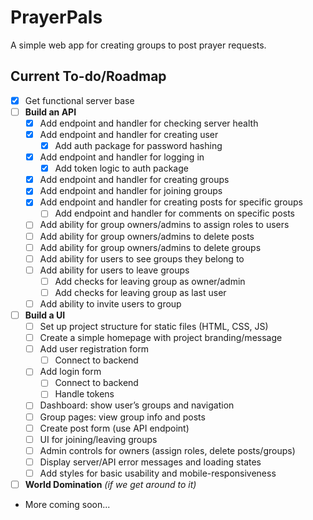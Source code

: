 # PrayerPals

A simple web app for creating groups to post prayer requests.

## Current To-do/Roadmap

- [x] Get functional server base
- [ ] **Build an API**
  - [x] Add endpoint and handler for checking server health
  - [x] Add endpoint and handler for creating user
    - [x] Add auth package for password hashing
  - [x] Add endpoint and handler for logging in
    - [x] Add token logic to auth package
  - [x] Add endpoint and handler for creating groups
  - [x] Add endpoint and handler for joining groups
  - [x] Add endpoint and handler for creating posts for specific groups
    - [ ] Add endpoint and handler for comments on specific posts
  - [ ] Add ability for group owners/admins to assign roles to users
  - [ ] Add ability for group owners/admins to delete posts
  - [ ] Add ability for group owners/admins to delete groups
  - [ ] Add ability for users to see groups they belong to
  - [ ] Add ability for users to leave groups
    - [ ] Add checks for leaving group as owner/admin
    - [ ] Add checks for leaving group as last user
  - [ ] Add ability to invite users to group
- [ ] **Build a UI**
  - [ ] Set up project structure for static files (HTML, CSS, JS)
  - [ ] Create a simple homepage with project branding/message
  - [ ] Add user registration form
    - [ ] Connect to backend
  - [ ] Add login form
    - [ ] Connect to backend
    - [ ] Handle tokens
  - [ ] Dashboard: show user’s groups and navigation
  - [ ] Group pages: view group info and posts
  - [ ] Create post form (use API endpoint)
  - [ ] UI for joining/leaving groups
  - [ ] Admin controls for owners (assign roles, delete posts/groups)
  - [ ] Display server/API error messages and loading states
  - [ ] Add styles for basic usability and mobile-responsiveness
- [ ] **World Domination** *(if we get around to it)*
- More coming soon...
